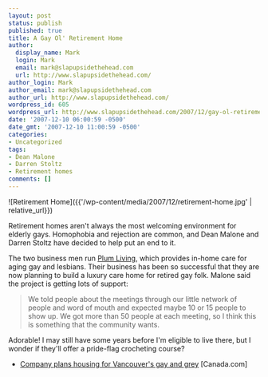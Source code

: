 ```yaml
---
layout: post
status: publish
published: true
title: A Gay Ol' Retirement Home
author:
  display_name: Mark
  login: Mark
  email: mark@slapupsidethehead.com
  url: http://www.slapupsidethehead.com/
author_login: Mark
author_email: mark@slapupsidethehead.com
author_url: http://www.slapupsidethehead.com/
wordpress_id: 605
wordpress_url: http://www.slapupsidethehead.com/2007/12/gay-ol-retirement-home/
date: '2007-12-10 06:00:59 -0500'
date_gmt: '2007-12-10 11:00:59 -0500'
categories:
- Uncategorized
tags:
- Dean Malone
- Darren Stoltz
- Retirement homes
comments: []
---
```

![Retirement Home]({{'/wp-content/media/2007/12/retirement-home.jpg' | relative_url}})

Retirement homes aren't always the most welcoming environment for elderly gays. Homophobia and rejection are common, and Dean Malone and Darren Stoltz have decided to help put an end to it.

The two business men run [Plum Living](http://www.plumlivingproperties.com/ "Fruity!"), which provides in-home care for aging gay and lesbians. Their business has been so successful that they are now planning to build a luxury care home for retired gay folk. Malone said the project is getting lots of support:

> We told people about the meetings through our little network of people and word of mouth and expected maybe 10 or 15 people to show up. We got more than 50 people at each meeting, so I think this is something that the community wants.

Adorable! I may still have some years before I'm eligible to live there, but I wonder if they'll offer a pride-flag crocheting course?

- [Company plans housing for Vancouver's gay and grey](http://www.canada.com/topics/news/national/story.html?id=ddd4c8ea-bc18-4bb0-98c6-e9c348215236&k=69251) [Canada.com]
